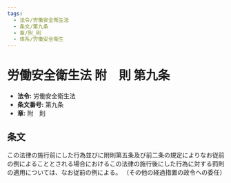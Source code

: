 ```yaml
---
tags:
  - 法令/労働安全衛生法
  - 条文/第九条
  - 章/附_則
  - 体系/労働安全衛生
---
```

# 労働安全衛生法 附　則 第九条

- **法令:** 労働安全衛生法
- **条文番号:** 第九条
- **章:** 附　則

## 条文
この法律の施行前にした行為並びに附則第五条及び前二条の規定によりなお従前の例によることとされる場合におけるこの法律の施行後にした行為に対する罰則の適用については、なお従前の例による。
（その他の経過措置の政令への委任）

